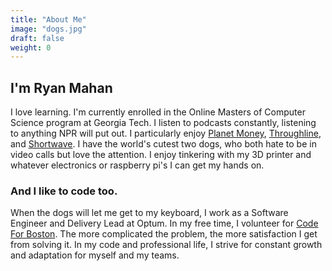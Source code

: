 ```yaml
---
title: "About Me"
image: "dogs.jpg"
draft: false
weight: 0
---
```

## I'm Ryan Mahan

I love learning. I'm currently enrolled in the Online Masters of Computer Science program at Georgia Tech. I listen to podcasts constantly, listening to anything NPR will put out. I particularly enjoy [Planet Money](https://www.npr.org/podcasts/510289/planet-money/), [Throughline](https://www.npr.org/podcasts/510333/throughline), and [Shortwave](https://www.npr.org/podcasts/510351/short-wave). I have the world's cutest two dogs, who both hate to be in video calls but love the attention. I enjoy tinkering with my 3D printer and whatever electronics or raspberry pi's I can get my hands on.


### And I like to code too.
When the dogs will let me get to my keyboard, I work as a Software Engineer and Delivery Lead at Optum. In my free time, I volunteer for [Code For Boston](http://codeforboston.org).  The more complicated the problem, the more satisfaction I get from solving it. In my code and professional life, I strive for constant growth and adaptation for myself and my teams.